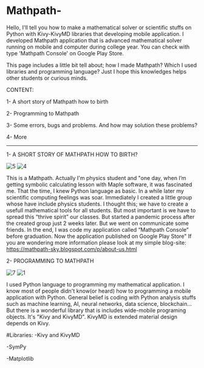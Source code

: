 # Mathpath-
Hello, I'll tell you how to make a mathematical solver or scientific stuffs on Python with Kivy-KivyMD libraries that developing mobile application.
I developed Mathpath application that is advanced mathematical solver running on mobile and computer during college year. You can check with type 'Mathpath Console' on Google Play Store.

This page includes a little bit tell about; how I made Mathpath? Which I used libraries and programming language? Just I hope this knowledges helps other students or curious minds.

CONTENT:

1- A short story of Mathpath how to birth

2- Programming to Mathpath

3- Some errors, bugs and problems. And how may solution these problems?

4- More

-----------------------------------------------------------------------
1- A SHORT STORY OF MATHPATH HOW TO BIRTH?

![5](https://user-images.githubusercontent.com/116816908/198340963-37ed9a5a-8b58-4cb9-8527-811329c60086.png) ![4](https://user-images.githubusercontent.com/116816908/198341101-34eea894-2df2-45ee-9d31-2d481f48654a.png) 

This is a Mathpath. Actually I'm physics student and "one day, when I’m getting symbolic calculating lesson with Maple software, it was fascinated me. That the time, I knew Python language as basic. In a while later my scientific computing feelings was soar. Immediately I created a little group whose have include physics students. I thought this; we have to create a usefull mathematical tools for all students. But most important is we have to spread this “thrive spirit” our classes. But started a pandemic process after the created group just 2 weeks later. But we went on communicate some friends. In the end, I was code my application called “Mathpath Console” before graduation. Now the application published on Google Play Store"
If you are wondering more information please look at my simple blog-site: https://mathpath-sky.blogspot.com/p/about-us.html 

2- PROGRAMMING TO MATHPATH

![7](https://user-images.githubusercontent.com/116816908/198342352-942d3ff7-a403-429d-b0e2-983ca6e9800d.png) ![1](https://user-images.githubusercontent.com/116816908/198342478-f68389ba-e93c-400c-89a8-1f02b0919421.png)

I used Python language to programming my mathematical application. I know most of people didn't know(or heard) how to programming a mobile application with Python. General belief is coding with Python analysis stuffs such as machine learning, AI, neural networks, data science, blockchain... But there is a wonderful library that is includes wide-mobile programing objects. It's "Kivy and KivyMD". KivyMD is extended material design depends on Kivy.

#Libraries:
-Kivy and KivyMD

-SymPy

-Matplotlib

 
 
